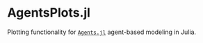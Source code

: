 # AgentsPlots.jl

Plotting functionality for [`Agents.jl`](https://github.com/JuliaDynamics/Agents.jl) agent-based modeling in Julia.
